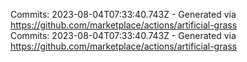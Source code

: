 Commits: 2023-08-04T07:33:40.743Z - Generated via https://github.com/marketplace/actions/artificial-grass
<br>
Commits: 2023-08-04T07:33:40.743Z - Generated via https://github.com/marketplace/actions/artificial-grass
<br>
